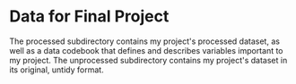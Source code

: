 # Data for Final Project

The processed subdirectory contains my project's processed dataset, as well as a data codebook that defines and describes variables important to my project. The unprocessed subdirectory contains my project's dataset in its original, untidy format.
